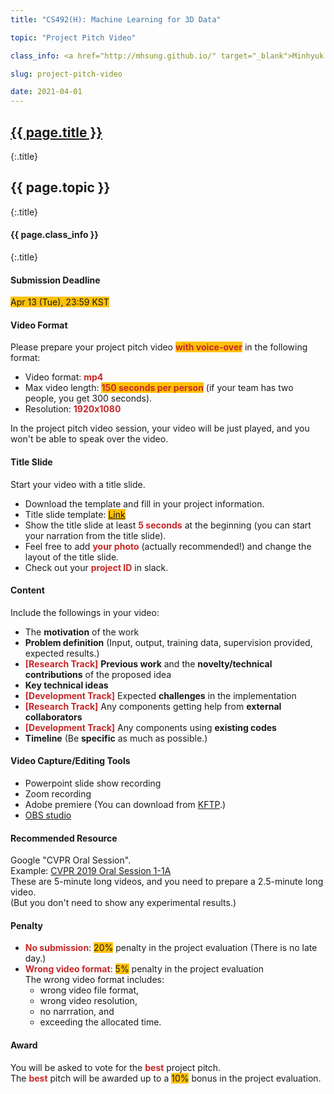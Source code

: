 ```yaml
---
title: "CS492(H): Machine Learning for 3D Data"

topic: "Project Pitch Video"

class_info: <a href="http://mhsung.github.io/" target="_blank">Minhyuk Sung</a>, <a href="https://www.kaist.ac.kr/" target="_blank">KAIST</a>, Spring 2021

slug: project-pitch-video

date: 2021-04-01
---
```



## <a href="{{site.baseurl}}/{{page.path}}/../../" target="_blank">{{ page.title }}</a>
{:.title}
## {{ page.topic }}
{:.title}
#### {{ page.class_info }}
{:.title}
<br />


<style>
em { font-style: normal; font-weight: bold; color: #C62828 }
h { background-color:#FFC107 }
</style>


#### Submission Deadline
<h>Apr 13 (Tue), 23:59 KST</h>

#### Video Format
Please prepare your project pitch video *<h>with voice-over</h>* in the following format:
- Video format: *mp4*
- Max video length: *<h>150 seconds per person</h>* (if your team has two people, you get 300 seconds).
- Resolution: *1920x1080*

In the project pitch video session, your video will be just played, and you won't be able to speak over the video.

#### Title Slide
Start your video with a title slide.
- Download the template and fill in your project information.
- Title slide template: <a href="https://kaistackr-my.sharepoint.com/:u:/g/personal/mhsung_kaist_ac_kr/EZje4hw84GtJtrry4Dt8TfsBtLi5jum3vKyr7ldrQsV8Eg?e=dA8abz" target=_blanm><h>Link</h></a>
- Show the title slide at least *5 seconds* at the beginning (you can start your narration from the title slide).
- Feel free to add *your photo* (actually recommended!) and change the layout of the title slide.
- Check out your *project ID* in slack.

#### Content
Include the followings in your video:
- The <b>motivation</b> of the work
- <b>Problem definition</b> (Input, output, training data, supervision provided, expected results.)
- *[Research Track]* <b>Previous work</b> and the <b>novelty/technical contributions</b> of the proposed idea
- <b>Key technical ideas</b>
- *[Development Track]* Expected <b>challenges</b> in the implementation
- *[Research Track]* Any components getting help from <b>external collaborators</b>
- *[Development Track]* Any components using <b>existing codes</b>
- <b>Timeline</b> (Be <b>specific</b> as much as possible.)

#### Video Capture/Editing Tools
- Powerpoint slide show recording
- Zoom recording
- Adobe premiere (You can download from <a href="https://kftp.kaist.ac.kr/" target=_blank>KFTP</a>.)
- <a href="https://obsproject.com/" target=_blank>OBS studio</a>

#### Recommended Resource
Google "CVPR Oral Session".<br>
Example: <a href="https://www.youtube.com/watch?v=KHEknuuCz0E" target=_blank>CVPR 2019 Oral Session 1-1A</a><br>
These are 5-minute long videos, and you need to prepare a 2.5-minute long video.<br>
(But you don't need to show any experimental results.)

#### Penalty
- *No submission*: <h>20%</h> penalty in the project evaluation (There is no late day.)
- *Wrong video format*: <h>5%</h> penalty in the project evaluation<br>
The wrong video format includes:
    - wrong video file format,
    - wrong video resolution,
    - no narrration, and
    - exceeding the allocated time.

#### Award
You will be asked to vote for the *best* project pitch.<br>
The *best* pitch will be awarded up to a <h>10%</h> bonus in the project evaluation.
<br />

<br />
